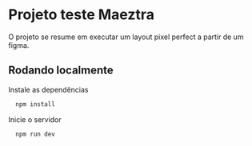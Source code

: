 
# Projeto teste Maeztra

O projeto se resume em executar um layout pixel perfect a partir de um figma.

## Rodando localmente

Instale as dependências

```bash
  npm install
```

Inicie o servidor

```bash
  npm run dev
```